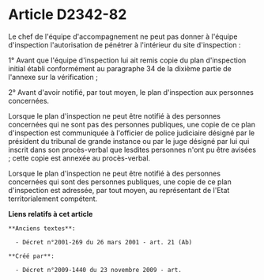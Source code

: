 # Article D2342-82

Le chef de l'équipe d'accompagnement ne peut pas donner à l'équipe d'inspection l'autorisation de pénétrer à l'intérieur du
site d'inspection :

1° Avant que l'équipe d'inspection lui ait remis copie du plan d'inspection initial établi conformément au paragraphe 34 de
la dixième partie de l'annexe sur la vérification ;

2° Avant d'avoir notifié, par tout moyen, le plan d'inspection aux personnes concernées.

Lorsque le plan d'inspection ne peut être notifié à des personnes concernées qui ne sont pas des personnes publiques, une
copie de ce plan d'inspection est communiquée à l'officier de police judiciaire désigné par le président du tribunal de
grande instance ou par le juge désigné par lui qui inscrit dans son procès-verbal que lesdites personnes n'ont pu être
avisées ; cette copie est annexée au procès-verbal.

Lorsque le plan d'inspection ne peut être notifié à des personnes concernées qui sont des personnes publiques, une copie de
ce plan d'inspection est adressée, par tout moyen, au représentant de l'Etat territorialement compétent.

**Liens relatifs à cet article**

	**Anciens textes**:

	  - Décret n°2001-269 du 26 mars 2001 - art. 21 (Ab)

	**Créé par**:

	  - Décret n°2009-1440 du 23 novembre 2009 - art.
